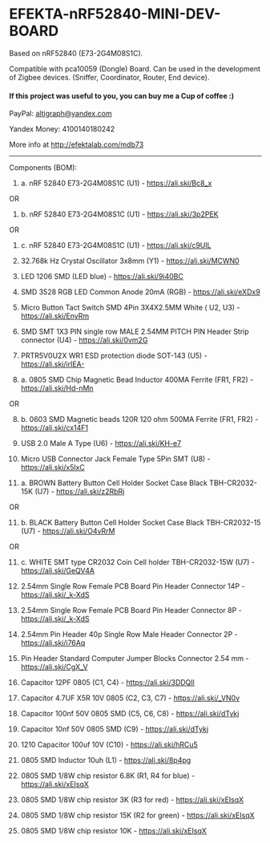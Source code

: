 # EFEKTA-nRF52840-MINI-DEV-BOARD

Based on nRF52840 (E73-2G4M08S1C).

Compatible with pca10059 (Dongle) Board. Can be used in the development of Zigbee devices. (Sniffer, Coordinator, Router, End device).

#### If this project was useful to you, you can buy me a Cup of coffee :)

PayPal: altigraph@yandex.com

Yandex Money: 4100140180242

More info at http://efektalab.com/mdb73


---

Components (BOM):

1. a. nRF 52840 E73-2G4M08S1C (U1) - https://ali.ski/Bc8_x

OR

1. b. nRF 52840 E73-2G4M08S1C (U1) - https://ali.ski/3p2PEK

OR

1. c. nRF 52840 E73-2G4M08S1C (U1) - https://ali.ski/c9UlL

2. 32.768k Hz Crystal Oscillator 3x8mm (Y1) - https://ali.ski/MCWN0

3. LED 1206 SMD (LED blue) - https://ali.ski/9i40BC

4. SMD 3528 RGB LED Common Anode 20mA (RGB) - https://ali.ski/eXDx9

5. Micro Button Tact Switch SMD 4Pin 3X4X2.5MM White ( U2, U3) - https://ali.ski/EnyRm

6. SMD SMT 1X3 PIN single row MALE 2.54MM PITCH PIN Header Strip connector (U4) - https://ali.ski/0vm2G

7. PRTR5V0U2X WR1 ESD protection diode SOT-143 (U5) - https://ali.ski/irIEA-

8. a. 0805 SMD Chip Magnetic Bead Inductor 400MA Ferrite (FR1, FR2) -  https://ali.ski/Hd-nMn

OR

8. b. 0603 SMD Magnetic beads 120R 120 ohm 500MA Ferrite (FR1, FR2) -  https://ali.ski/cx14F1

9. USB 2.0 Male A Type (U6) - https://ali.ski/KH-e7

10. Micro USB Connector Jack Female Type 5Pin SMT (U8) - https://ali.ski/x5lxC

11. a. BROWN Battery Button Cell Holder Socket Case Black TBH-CR2032-15K (U7) - https://ali.ski/z2RbRj

OR

11. b. BLACK Battery Button Cell Holder Socket Case Black TBH-CR2032-15 (U7) - https://ali.ski/O4vRrM

OR 

11. c. WHITE SMT type CR2032 Coin Cell holder TBH-CR2032-15W (U7) - https://ali.ski/GeQV4A

12. 2.54mm Single Row Female PCB Board Pin Header Connector 14P - https://ali.ski/_k-XdS

13. 2.54mm Single Row Female PCB Board Pin Header Connector 8P - https://ali.ski/_k-XdS

14. 2.54mm Pin Header 40p Single Row Male Header Connector 2P - https://ali.ski/i76Aq

15. Pin Header Standard Computer Jumper Blocks Connector 2.54 mm - https://ali.ski/CgX_V

16. Capacitor 12PF 0805 (C1, C4) - https://ali.ski/3DDQIl

17. Capacitor 4.7UF X5R 10V 0805 (C2, C3, C7) - https://ali.ski/_VN0v

18. Capacitor 100nf 50V 0805 SMD (C5, C6, C8)  - https://ali.ski/dTykj

19. Capacitor 10nf 50V 0805 SMD (C9)  - https://ali.ski/dTykj

20. 1210 Capacitor 100uf 10V (C10) - https://ali.ski/hRCu5

21. 0805 SMD Inductor 10uh (L1) - https://ali.ski/8p4pg

22. 0805 SMD 1/8W chip resistor 6.8K (R1, R4  for blue) - https://ali.ski/xEIsqX

23. 0805 SMD 1/8W chip resistor 3K (R3  for red) - https://ali.ski/xEIsqX

24. 0805 SMD 1/8W chip resistor 15K (R2  for green) - https://ali.ski/xEIsqX

25. 0805 SMD 1/8W chip resistor 10K - https://ali.ski/xEIsqX
 





